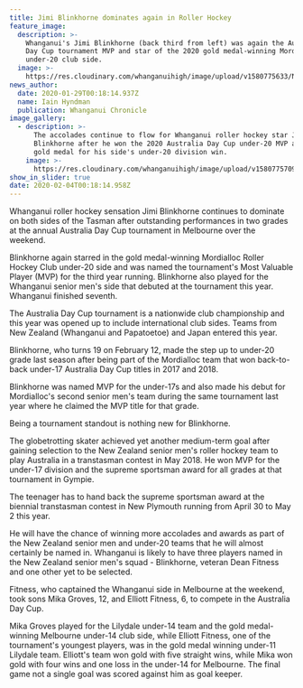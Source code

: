 ```yaml
---
title: Jimi Blinkhorne dominates again in Roller Hockey
feature_image:
  description: >-
    Whanganui's Jimi Blinkhorne (back third from left) was again the Australia
    Day Cup tournament MVP and star of the 2020 gold medal-winning Mordialloc
    under-20 club side.
  image: >-
    https://res.cloudinary.com/whanganuihigh/image/upload/v1580775633/News/Jimi_Blinkhorne_Chron_29.1.20.jpg
news_author:
  date: 2020-01-29T00:18:14.937Z
  name: Iain Hyndman
  publication: Whanganui Chronicle
image_gallery:
  - description: >-
      The accolades continue to flow for Whanganui roller hockey star Jimi
      Blinkhorne after he won the 2020 Australia Day Cup under-20 MVP and the
      gold medal for his side's under-20 division win.
    image: >-
      https://res.cloudinary.com/whanganuihigh/image/upload/v1580775709/News/Jimi_Blinkhorne_trophies._Chron_29.1.20.jpg
show_in_slider: true
date: 2020-02-04T00:18:14.958Z
---
```

Whanganui roller hockey sensation Jimi Blinkhorne continues to dominate on both sides of the Tasman after outstanding performances in two grades at the annual Australia Day Cup tournament in Melbourne over the weekend.

Blinkhorne again starred in the gold medal-winning Mordialloc Roller Hockey Club under-20 side and was named the tournament's Most Valuable Player (MVP) for the third year running. Blinkhorne also played for the Whanganui senior men's side that debuted at the tournament this year. Whanganui finished seventh.

The Australia Day Cup tournament is a nationwide club championship and this year was opened up to include international club sides. Teams from New Zealand (Whanganui and Papatoetoe) and Japan entered this year.

Blinkhorne, who turns 19 on February 12, made the step up to under-20 grade last season after being part of the Mordialloc team that won back-to-back under-17 Australia Day Cup titles in 2017 and 2018.

Blinkhorne was named MVP for the under-17s and also made his debut for Mordialloc's second senior men's team during the same tournament last year where he claimed the MVP title for that grade.

Being a tournament standout is nothing new for Blinkhorne.

The globetrotting skater achieved yet another medium-term goal after gaining selection to the New Zealand senior men's roller hockey team to play Australia in a transtasman contest in May 2018. He won MVP for the under-17 division and the supreme sportsman award for all grades at that tournament in Gympie.

The teenager has to hand back the supreme sportsman award at the biennial transtasman contest in New Plymouth running from April 30 to May 2 this year.

He will have the chance of winning more accolades and awards as part of the New Zealand senior men and under-20 teams that he will almost certainly be named in. Whanganui is likely to have three players named in the New Zealand senior men's squad - Blinkhorne, veteran Dean Fitness and one other yet to be selected.

Fitness, who captained the Whanganui side in Melbourne at the weekend, took sons Mika Groves, 12, and Elliott Fitness, 6, to compete in the Australia Day Cup.

Mika Groves played for the Lilydale under-14 team and the gold medal-winning Melbourne under-14 club side, while Elliott Fitness, one of the tournament's youngest players, was in the gold medal winning under-11 Lilydale team.
Elliott's team won gold with five straight wins, while Mika won gold with four wins and one loss in the under-14 for Melbourne. The final game not a single goal was scored against him as goal keeper.


